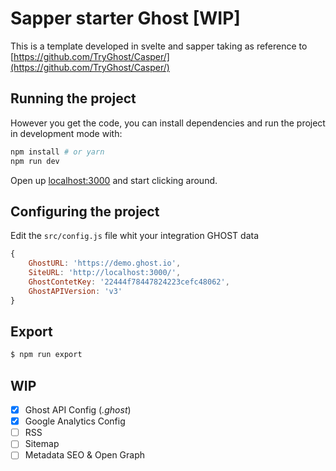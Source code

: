 # Sapper starter Ghost [WIP]

This is a template developed in svelte and sapper taking as reference to [https://github.com/TryGhost/Casper/](https://github.com/TryGhost/Casper/)


## Running the project

However you get the code, you can install dependencies and run the project in development mode with:

```bash
npm install # or yarn
npm run dev
```

Open up [localhost:3000](http://localhost:3000) and start clicking around.


## Configuring the project

Edit the `src/config.js` file whit your integration GHOST data

```javascript
{
    GhostURL: 'https://demo.ghost.io',
    SiteURL: 'http://localhost:3000/',
    GhostContetKey: '22444f78447824223cefc48062',
    GhostAPIVersion: 'v3'
}
```

## Export

```bash
$ npm run export

```

## WIP
- [X] Ghost API Config (*.ghost*)
- [X] Google Analytics Config
- [ ] RSS
- [ ] Sitemap
- [ ] Metadata SEO & Open Graph

